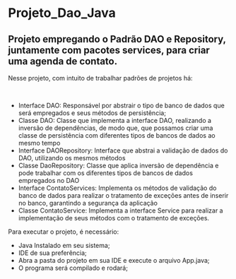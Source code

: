 # Projeto_Dao_Java

## Projeto empregando o Padrão DAO e Repository, juntamente com pacotes services, para criar uma agenda de contato.

<p>Nesse projeto, com intuito de trabalhar padrões de projetos há:</p> <br>

<ul>
  <li>
    Interface DAO: Responsável por abstrair o tipo de banco de dados que será empregados e seus métodos de persistência;
  </li>
  <li>
    Classe DAO: Classe que implementa a interface DAO, realizando a inversão de dependências, de modo que, que possamos criar uma classe de persistência com diferentes tipos de bancos de dados ao mesmo tempo
  </li>
  <li>
    Interface DAORepository: Interface que abstrai a validação de dados do DAO, utilizando os mesmos métodos
    
  </li>
  <li>
    Classe DaoRepository: Classe que aplica inversão de dependência e pode trabalhar com os diferentes tipos de bancos de dados empregados no DAO
  </li>
  <li>
    Interface ContatoServices: Implementa os métodos de validação do banco de dados para realizar o tratamento de exceções antes de inserir no banco, garantindo a segurança da aplicação
    
  </li>
  <li>
    Classe ContatoService: Implementa a interface Service para realizar a implementação de seus métodos com o tratamento de exceções.
    
  </li>
</ul>

Para executar o projeto, é necessário: <br>

<ul>
  <li>
    Java Instalado em seu sistema;
  </li>
  <li>
    IDE de sua preferência;
  </li>
  <li>
    Abra a pasta do projeto em sua IDE e execute o arquivo App.java;
    
  </li>
  <li>
    O programa será compilado e rodará;
  </li>
</ul>
